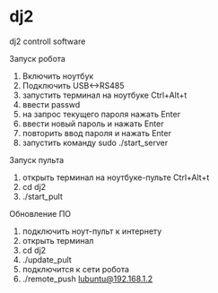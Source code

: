 # dj2
dj2 controll software

Запуск робота
1. Включить ноутбук
2. Подключить USB<->RS485
3. запустить терминал на ноутбуке Ctrl+Alt+t
4. ввести passwd
5. на запрос текущего пароля нажать Enter
6. ввести новый пароль и нажать Enter
7. повторить ввод пароля и нажать Enter
8. запустить команду sudo ./start_server

Запуск пульта
1. открыть терминал на ноутбуке-пульте Ctrl+Alt+t
2. cd dj2
3. ./start_pult

Обновление ПО
1. подключить ноут-пульт к интернету
2. открыть терминал
3. cd dj2
4. ./update_pult
5. подключится к сети робота
6. ./remote_push lubuntu@192.168.1.2
